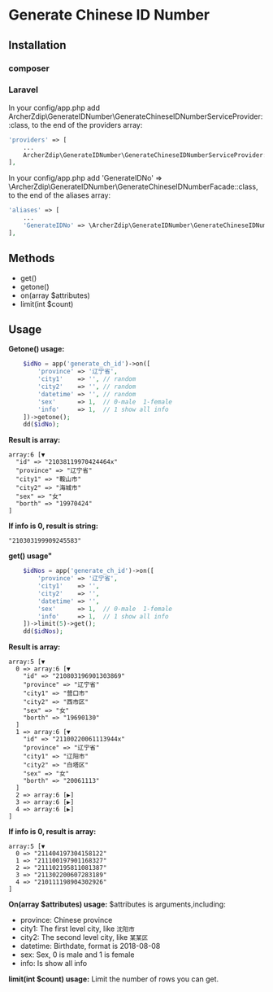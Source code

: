 # Generate Chinese ID Number

## Installation
### composer

### Laravel
In your config/app.php add ArcherZdip\GenerateIDNumber\GenerateChineseIDNumberServiceProvider::class, to the end of the providers array:
```php
'providers' => [
    ...
    ArcherZdip\GenerateIDNumber\GenerateChineseIDNumberServiceProvider::class,
],
```
In your config/app.php add 'GenerateIDNo' => \ArcherZdip\GenerateIDNumber\GenerateChineseIDNumberFacade::class, to the end of the aliases array:
```php
'aliases' => [
    ...
    'GenerateIDNo' => \ArcherZdip\GenerateIDNumber\GenerateChineseIDNumberFacade::class,
],
```

## Methods
* get()
* getone()
* on(array $attributes)
* limit(int $count)

## Usage

**Getone() usage:**
```php
    $idNo = app('generate_ch_id')->on([
        'province' => '辽宁省',
        'city1'    => '', // random
        'city2'    => '', // random
        'datetime' => '', // random
        'sex'      => 1,  // 0-male  1-female
        'info'     => 1,  // 1 show all info
    ])->getone();
    dd($idNo);    
```
**Result is array:**
```
array:6 [▼
  "id" => "21038119970424464x"
  "province" => "辽宁省"
  "city1" => "鞍山市"
  "city2" => "海城市"
  "sex" => "女"
  "borth" => "19970424"
]
```
**If info is 0, result is string:**
```
"210303199909245583"
```

**get() usage"**
```php
    $idNos = app('generate_ch_id')->on([
        'province' => '辽宁省',
        'city1'    => '',
        'city2'    => '',
        'datetime' => '',
        'sex'      => 1,  // 0-male  1-female
        'info'     => 1,  // 1 show all info
    ])->limit(5)->get();
    dd($idNos);
```
**Result is array:**
```
array:5 [▼
  0 => array:6 [▼
    "id" => "210803196901303869"
    "province" => "辽宁省"
    "city1" => "营口市"
    "city2" => "西市区"
    "sex" => "女"
    "borth" => "19690130"
  ]
  1 => array:6 [▼
    "id" => "21100220061113944x"
    "province" => "辽宁省"
    "city1" => "辽阳市"
    "city2" => "白塔区"
    "sex" => "女"
    "borth" => "20061113"
  ]
  2 => array:6 [▶]
  3 => array:6 [▶]
  4 => array:6 [▶]
]
```
**If info is 0, result is array:**
```
array:5 [▼
  0 => "211404197304158122"
  1 => "211100197901168327"
  2 => "211102195811081387"
  3 => "211302200607283189"
  4 => "210111198904302926"
]
```

**On(array $attributes) usage:**
$attributes is arguments,including:
- province: Chinese province
- city1: The first level city, like `沈阳市`
- city2: The second level city, like `某某区`
- datetime: Birthdate, format is 2018-08-08
- sex: Sex, 0 is male and 1 is female
- info: Is show all info

**limit(int $count) usage:**
Limit the number of rows you can get.